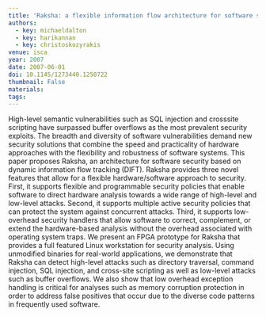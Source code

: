 ```yaml
---
title: 'Raksha: a flexible information flow architecture for software security'
authors:
  - key: michaeldalton
  - key: harikannan
  - key: christoskozyrakis
venue: isca
year: 2007
date: 2007-06-01
doi: 10.1145/1273440.1250722
thumbnail: False
materials:
tags:
---
```

High-level semantic vulnerabilities such as SQL injection and crosssite scripting have surpassed buffer overflows as the most prevalent security exploits. The breadth and diversity of software vulnerabilities demand new security solutions that combine the speed and practicality of hardware approaches with the flexibility and robustness of software systems.
This paper proposes Raksha, an architecture for software security based on dynamic information flow tracking (DIFT). Raksha provides three novel features that allow for a flexible hardware/software approach to security. First, it supports flexible and programmable security policies that enable software to direct hardware analysis towards a wide range of high-level and low-level attacks. Second, it supports multiple active security policies that can protect the system against concurrent attacks. Third, it supports low-overhead security handlers that allow software to correct, complement, or extend the hardware-based analysis without the overhead associated with operating system traps.
We present an FPGA prototype for Raksha that provides a full featured Linux workstation for security analysis. Using unmodified binaries for real-world applications, we demonstrate that Raksha can detect high-level attacks such as directory traversal, command injection, SQL injection, and cross-site scripting as well as low-level attacks such as buffer overflows. We also show that low overhead exception handling is critical for analyses such as memory corruption protection in order to address false positives that occur due to the diverse code patterns in frequently used software.
